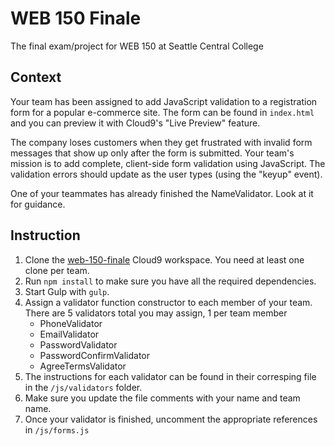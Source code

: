 # WEB 150 Finale
The final exam/project for WEB 150 at Seattle Central College

## Context

Your team has been assigned to add JavaScript validation to a registration form for a popular e-commerce site.
The form can be found in `index.html` and you can preview it with Cloud9's "Live Preview" feature.

The company loses customers when they get frustrated with invalid form messages that show up only after the form is submitted.
Your team's mission is to add complete, client-side form validation using JavaScript. The validation errors should update 
as the user types (using the "keyup" event).

One of your teammates has already finished the NameValidator. Look at it for guidance.

## Instruction

1. Clone the [web-150-finale](https://ide.c9.io/halfnibble_1/web-150-finale) Cloud9 workspace. You need at least one clone per team.
2. Run `npm install` to make sure you have all the required dependencies.
3. Start Gulp with `gulp`.
4. Assign a validator function constructor to each member of your team. There are 5 validators total you may assign, 1 per team member
    - PhoneValidator
    - EmailValidator
    - PasswordValidator
    - PasswordConfirmValidator
    - AgreeTermsValidator
5. The instructions for each validator can be found in their corresping file in the `/js/validators` folder.
6. Make sure you update the file comments with your name and team name.
7. Once your validator is finished, uncomment the appropriate references in `/js/forms.js`
